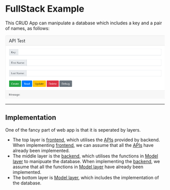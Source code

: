 # FullStack Example

This CRUD App can manipulate a database which includes a key and a pair of names, as follows:

![](./docs/Screenshot.png)
___

## Implementation

One of the fancy part of web app is that it is seperated by layers.

- The top layer is [frontend](./frontend), which utilises the [APIs](./docs) provided by backend. When implementing [frontend](./frontend), we can assume that all the [APIs](./docs) have already been implemented.
- The middle layer is the [backend](./backend), which utilises the functions in [Model layer](./backend/dbms) to manipuate the database. When implementing the [backend](./backend), we assume that all the functions in [Model layer](./backend/dbms) have already been implemented.
- The bottom layer is [Model layer](./backend/dbms), which includes the implementation of the database.